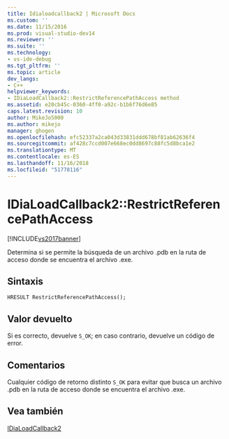 ```yaml
---
title: Idialoadcallback2 | Microsoft Docs
ms.custom: ''
ms.date: 11/15/2016
ms.prod: visual-studio-dev14
ms.reviewer: ''
ms.suite: ''
ms.technology:
- vs-ide-debug
ms.tgt_pltfrm: ''
ms.topic: article
dev_langs:
- C++
helpviewer_keywords:
- IDiaLoadCallback2::RestrictReferencePathAccess method
ms.assetid: e20cb45c-0360-4ff0-a92c-b1b6f76d6e85
caps.latest.revision: 10
author: MikeJo5000
ms.author: mikejo
manager: ghogen
ms.openlocfilehash: efc52337a2ca043d33831ddd678bf81ab62636f4
ms.sourcegitcommit: af428c7ccd007e668ec0dd8697c88fc5d8bca1e2
ms.translationtype: MT
ms.contentlocale: es-ES
ms.lasthandoff: 11/16/2018
ms.locfileid: "51778116"
---
```

# <a name="idialoadcallback2restrictreferencepathaccess"></a>IDiaLoadCallback2::RestrictReferencePathAccess
[!INCLUDE[vs2017banner](../../includes/vs2017banner.md)]

Determina si se permite la búsqueda de un archivo .pdb en la ruta de acceso donde se encuentra el archivo .exe.  
  
## <a name="syntax"></a>Sintaxis  
  
```cpp#  
HRESULT RestrictReferencePathAccess();  
```  
  
## <a name="return-value"></a>Valor devuelto  
 Si es correcto, devuelve `S_OK`; en caso contrario, devuelve un código de error.  
  
## <a name="remarks"></a>Comentarios  
 Cualquier código de retorno distinto `S_OK` para evitar que busca un archivo .pdb en la ruta de acceso donde se encuentra el archivo .exe.  
  
## <a name="see-also"></a>Vea también  
 [IDiaLoadCallback2](../../debugger/debug-interface-access/idialoadcallback2.md)



